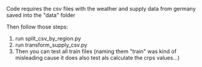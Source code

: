 Code requires the csv files with the weather and supply data from germany saved into the "data" folder

Then follow those steps:
1. run split_csv_by_region.py
2. run transform_supply_csv.py
3. Then you can test all train files (naming them "train" was kind of misleading cause it does also test als calculate the crps values...)

